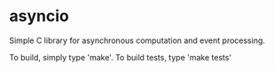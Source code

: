 # asyncio
Simple C library for asynchronous computation and event processing.

To build, simply type 'make'.
To build tests, type 'make tests'
